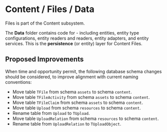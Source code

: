 # Content / Files / Data

Files is part of the Content subsystem.
  
The **Data** folder contains code for - including entities, entity type configurations, entity readers and readers, entity adapters, and entity services. This is the **persistence** (or entity) layer for Content Files.

## Proposed Improvements

When time and opportunity permit, the following database schema changes should be considered, to improve alignment with current naming conventions:

* Move table `TFile` from schema `assets` to schema `content`.
* Move table `TFileActivity` from schema `assets` to schema `content`.
* Move table `TFileClaim` from schema `assets` to schema `content`.
* Move table `Upload` from schema `resources` to schema `content`.
* Rename table from `Upload` to `TUpload`.
* Move table `UploadRelation` from schema `resources` to schema `content`.
* Rename table from `UploadRelation` to `TUploadObject`.
